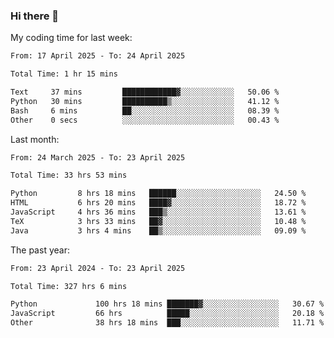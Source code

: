 ### Hi there 👋

My coding time for last week:

<!--START_SECTION:week-->

```txt
From: 17 April 2025 - To: 24 April 2025

Total Time: 1 hr 15 mins

Text     37 mins         ████████████▓░░░░░░░░░░░░   50.06 %
Python   30 mins         ██████████▒░░░░░░░░░░░░░░   41.12 %
Bash     6 mins          ██░░░░░░░░░░░░░░░░░░░░░░░   08.39 %
Other    0 secs          ░░░░░░░░░░░░░░░░░░░░░░░░░   00.43 %
```

<!--END_SECTION:week-->

Last month:

<!--START_SECTION:month-->

```txt
From: 24 March 2025 - To: 23 April 2025

Total Time: 33 hrs 53 mins

Python         8 hrs 18 mins   ██████░░░░░░░░░░░░░░░░░░░   24.50 %
HTML           6 hrs 20 mins   ████▓░░░░░░░░░░░░░░░░░░░░   18.72 %
JavaScript     4 hrs 36 mins   ███▒░░░░░░░░░░░░░░░░░░░░░   13.61 %
TeX            3 hrs 33 mins   ██▓░░░░░░░░░░░░░░░░░░░░░░   10.48 %
Java           3 hrs 4 mins    ██▒░░░░░░░░░░░░░░░░░░░░░░   09.09 %
```

<!--END_SECTION:month-->

The past year:

<!--START_SECTION:year-->

```txt
From: 23 April 2024 - To: 23 April 2025

Total Time: 327 hrs 6 mins

Python             100 hrs 18 mins ███████▓░░░░░░░░░░░░░░░░░   30.67 %
JavaScript         66 hrs          █████░░░░░░░░░░░░░░░░░░░░   20.18 %
Other              38 hrs 18 mins  ███░░░░░░░░░░░░░░░░░░░░░░   11.71 %
```

<!--END_SECTION:year-->
